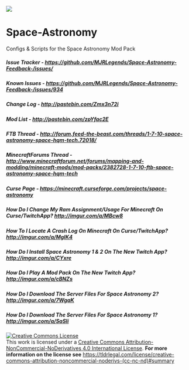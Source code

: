 [![](http://cf.way2muchnoise.eu/full_space-astronomy_downloads.svg)](https://minecraft.curseforge.com/projects/space-astronomy)

# Space-Astronomy
Configs & Scripts for the Space Astronomy Mod Pack

##### Issue Tracker - https://github.com/MJRLegends/Space-Astronomy-Feedback-/issues/
##### Known Issues - https://github.com/MJRLegends/Space-Astronomy-Feedback-/issues/934
##### Change Log - http://pastebin.com/Zmx3n72i
##### Mod List - http://pastebin.com/zpYfac2E
##### FTB Thread - http://forum.feed-the-beast.com/threads/1-7-10-space-astronomy-space-hqm-tech.72018/
##### MinecraftForums Thread - http://www.minecraftforum.net/forums/mapping-and-modding/minecraft-mods/mod-packs/2382728-1-7-10-ftb-space-astronomy-space-hqm-tech
##### Curse Page - https://minecraft.curseforge.com/projects/space-astronomy

##### How Do I Change My Ram Assignment/Usage For Minecraft On Curse/TwitchApp? http://imgur.com/a/MBcw8
##### How To I Locate A Crash Log On Minecraft On Curse/TwitchApp? http://imgur.com/a/MgIK4
##### How Do I Install Space Astronomy 1 & 2 On The New Twitch App? http://imgur.com/a/CYxre
##### How Do I Play A Mod Pack On The New Twitch App? http://imgur.com/a/cBNZs
##### How Do I Download The Server Files For Space Astronomy 2? http://imgur.com/a/7WgaK
##### How Do I Download The Server Files For Space Astronomy 1? http://imgur.com/a/SaSIi

<a rel="license" href="http://creativecommons.org/licenses/by-nc-nd/4.0/"><img alt="Creative Commons License" style="border-width:0" src="https://i.creativecommons.org/l/by-nc-nd/4.0/88x31.png" /></a><br />This work is licensed under a <a rel="license" href="http://creativecommons.org/licenses/by-nc-nd/4.0/">Creative Commons Attribution-NonCommercial-NoDerivatives 4.0 International License</a>. **For more information on the license see** https://tldrlegal.com/license/creative-commons-attribution-noncommercial-noderivs-(cc-nc-nd)#summary
